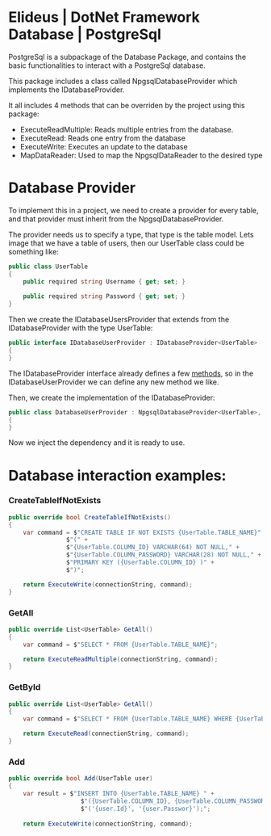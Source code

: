 # Elideus | DotNet Framework Database | PostgreSql

PostgreSql is a subpackage of the Database Package, and contains the basic functionalities to interact with a PostgreSql database.

This package includes a class called NpgsqlDatabaseProvider which implements the IDatabaseProvider.

It all includes 4 methods that can be overriden by the project using this package:

- ExecuteReadMultiple: Reads multiple entries from the database.
- ExecuteRead: Reads one entry from the database
- ExecuteWrite: Executes an update to the database
- MapDataReader: Used to map the NpgsqlDataReader to the desired type

# Database Provider

To implement this in a project, we need to create a provider for every table, and that provider must inherit from the NpgsqlDatabaseProvider.

The provider needs us to specify a type, that type is the table model. Lets image that we have a table of users, then our UserTable class could be something like:


```csharp
public class UserTable
{
	public required string Username { get; set; }
	
	public required string Password { get; set; }
}
```

Then we create the IDatabaseUsersProvider that extends from the IDatabaseProvider with the type UserTable:

```csharp
public interface IDatabaseUserProvider : IDatabaseProvider<UserTable>
{
}
```

The IDatabaseProvider interface already defines a few [methods](https://github.com/eliseubatista99/Elideus-DotNet-Framework/blob/feat/documentation/ElideusDotNetFramework/ElideusDotNetFramework.Database/README.md),
so in the IDatabaseUserProvider we can define any new method we like.


Then, we create the implementation of the IDatabaseProvider:

```csharp
public class DatabaseUserProvider : NpgsqlDatabaseProvider<UserTable>, IDatabaseUserProvider
{
}
```

Now we inject the dependency and it is ready to use.

# Database interaction examples:

### CreateTableIfNotExists

```csharp
public override bool CreateTableIfNotExists()
{
	var command = $"CREATE TABLE IF NOT EXISTS {UserTable.TABLE_NAME}" +
				$"(" +
				$"{UserTable.COLUMN_ID} VARCHAR(64) NOT NULL," +
				$"{UserTable.COLUMN_PASSWORD} VARCHAR(28) NOT NULL," +
				$"PRIMARY KEY ({UserTable.COLUMN_ID} )" +
				$")";

	return ExecuteWrite(connectionString, command);
}
```


### GetAll

```csharp
public override List<UserTable> GetAll()
{
	var command = $"SELECT * FROM {UserTable.TABLE_NAME}";

	return ExecuteReadMultiple(connectionString, command);
}
```


### GetById

```csharp
public override List<UserTable> GetAll()
{
	var command = $"SELECT * FROM {UserTable.TABLE_NAME} WHERE {UserTable.COLUMN_ID} = '{id}'";

	return ExecuteRead(connectionString, command);
}
```

### Add

```csharp
public override bool Add(UserTable user)
{
	var result = $"INSERT INTO {UserTable.TABLE_NAME} " +
					$"({UserTable.COLUMN_ID}, {UserTable.COLUMN_PASSWORD}) VALUES " +
					$"('{user.Id}', '{user.Passwor}');";
					
	return ExecuteWrite(connectionString, command);

```

